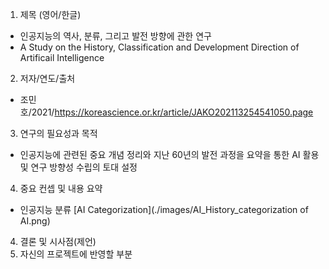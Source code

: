 1. 제목 (영어/한글)
- 인공지능의 역사, 분류, 그리고 발전 방향에 관한 연구
- A Study on the History, Classification and Development Direction of Artificail Intelligence
2. 저자/연도/출처
- 조민호/2021/https://koreascience.or.kr/article/JAKO202113254541050.page
3. 연구의 필요성과 목적
- 인공지능에 관련된 중요 개념 정리와 지난 60년의 발전 과정을 요약을 통한 AI 활용 및 연구 방향성 수립의 토대 설정
4. 중요 컨셉 및 내용 요약
- 인공지능 분류
[AI Categorization](./images/AI_History_categorization of AI.png)
4. 결론 및 시사점(제언)
7. 자신의 프로젝트에 반영할 부분
